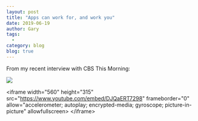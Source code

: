 ```yaml
---
layout: post
title: "Apps can work for, and work you"
date: 2019-06-19
author: Gary
tags:
  - 
category: blog
blog: true
---
```


From my recent interview with CBS This Morning:

![ ](https://www.youtube.com/embed/DJQaERT7298)

\<iframe width="560" height="315" src="https://www.youtube.com/embed/DJQaERT7298" frameborder="0" allow="accelerometer; autoplay; encrypted-media; gyroscope; picture-in-picture" allowfullscreen\> \</iframe\>